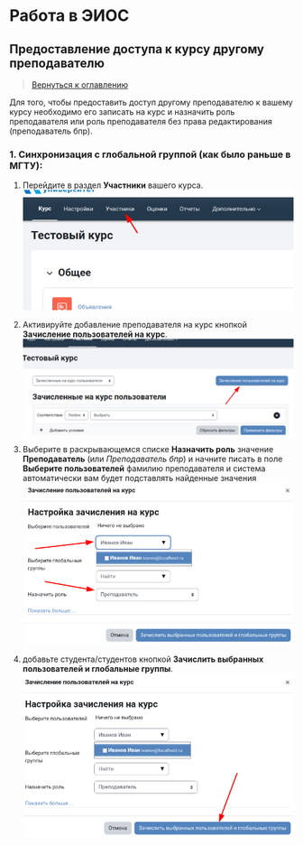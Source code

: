 # Работа в ЭИОС 

## Предоставление доступа к курсу другому преподавателю

> [Вернуться к оглавлению](../index.md)

Для того, чтобы предоставить доступ другому преподавателю к вашему курсу необходимо его записать на курс и назначить роль преподавателя или роль преподавателя без права редактирования (преподаватель бпр).


### 1. **Синхронизация с глобальной группой** (как было раньше в МГТУ):
1. Перейдите в раздел **Участники** вашего курса.
![img_24.png](img_24.png)

2. Активируйте добавление преподавателя на курс кнопкой **Зачисление пользователей на курс**.
![img_25.png](img_25.png)

3. Выберите в раскрывающемся списке **Назначить роль** значение **Преподаватель** (или *Преподаватель бпр*) и начните писать в поле  **Выберите пользователей** фамилию преподавателя и система автоматически вам будет подставлять найденные значения
![img_26.png](img_26.png)

4. добавьте студента/студентов кнопкой **Зачислить выбранных пользователей и глобальные группы**.
![img_27.png](img_27.png)